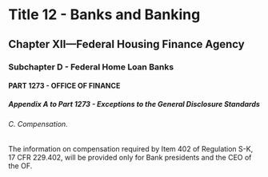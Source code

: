 
# Title 12 - Banks and Banking
## Chapter XII—Federal Housing Finance Agency
### Subchapter D - Federal Home Loan Banks
#### PART 1273 - OFFICE OF FINANCE
##### Appendix A to Part 1273 - Exceptions to the General Disclosure Standards
###### C. Compensation.

The information on compensation required by Item 402 of Regulation S-K, 17 CFR 229.402, will be provided only for Bank presidents and the CEO of the OF.
